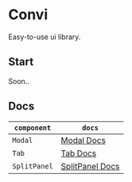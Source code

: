 # Convi
Easy-to-use ui library.

## Start
Soon..

## Docs
|`component`|`docs`|
|---|---|
|`Modal`|[Modal Docs](https://github.com/DoMyBestFor/convi/tree/master/src/docs/modal)
|`Tab`|[Tab Docs](https://github.com/DoMyBestFor/convi/tree/master/src/docs/tab)
|`SplitPanel`|[SplitPanel Docs](https://github.com/DoMyBestFor/convi/tree/master/src/docs/splitpanel)
